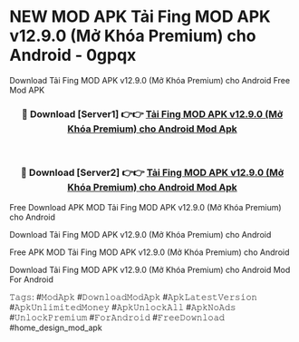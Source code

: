# NEW MOD APK Tải Fing MOD APK v12.9.0 (Mở Khóa Premium) cho Android - 0gpqx
Download Tải Fing MOD APK v12.9.0 (Mở Khóa Premium) cho Android Free Mod APK

<div align="center">
<h3>🔴 Download [Server1] 👉👉 <a href="https://apk-comot.site?title=Tải_Fing_MOD_APK_v12.9.0_(Mở_Khóa_Premium)_cho_Android">Tải Fing MOD APK v12.9.0 (Mở Khóa Premium) cho Android Mod Apk</a></h3><br>

<h3>🔴 Download [Server2] 👉👉 <a href="https://apk-comot.site?title=Tải_Fing_MOD_APK_v12.9.0_(Mở_Khóa_Premium)_cho_Android">Tải Fing MOD APK v12.9.0 (Mở Khóa Premium) cho Android Mod Apk</a></h3>
</div>


Free Download APK MOD Tải Fing MOD APK v12.9.0 (Mở Khóa Premium) cho Android

Download Tải Fing MOD APK v12.9.0 (Mở Khóa Premium) cho Android 

Free APK MOD Tải Fing MOD APK v12.9.0 (Mở Khóa Premium) cho Android 

Download Tải Fing MOD APK v12.9.0 (Mở Khóa Premium) cho Android Mod For Android

𝚃𝚊𝚐𝚜: #𝙼𝚘𝚍𝙰𝚙𝚔 #𝙳𝚘𝚠𝚗𝚕𝚘𝚊𝚍𝙼𝚘𝚍𝙰𝚙𝚔 #𝙰𝚙𝚔𝙻𝚊𝚝𝚎𝚜𝚝𝚅𝚎𝚛𝚜𝚒𝚘𝚗 #𝙰𝚙𝚔𝚄𝚗𝚕𝚒𝚖𝚒𝚝𝚎𝚍𝙼𝚘𝚗𝚎𝚢 #𝙰𝚙𝚔𝚄𝚗𝚕𝚘𝚌𝚔𝙰𝚕𝚕 #𝙰𝚙𝚔𝙽𝚘𝙰𝚍𝚜 #𝚄𝚗𝚕𝚘𝚌𝚔𝙿𝚛𝚎𝚖𝚒𝚞𝚖 #𝙵𝚘𝚛𝙰𝚗𝚍𝚛𝚘𝚒𝚍 #𝙵𝚛𝚎𝚎𝙳𝚘𝚠𝚗𝚕𝚘𝚊𝚍 #home_design_mod_apk